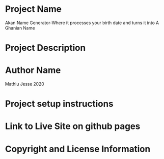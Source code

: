 # Project Name
Akan Name Generator-Where it processes your birth date and turns it into A Ghanian Name 
# Project Description

# Author Name
Mathiu Jesse  2020
# Project setup instructions

# Link to Live Site on github pages

# Copyright and License Information
